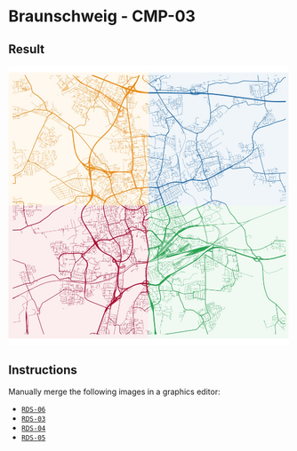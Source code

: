 Braunschweig - CMP-03
================

## Result

![Map](map_large.jpg)

## Instructions

Manually merge the following images in a graphics editor:

-   [`RDS-06`](../rds-06/README.md)
-   [`RDS-03`](../rds-03/README.md)
-   [`RDS-04`](../rds-04/README.md)
-   [`RDS-05`](../rds-05/README.md)
